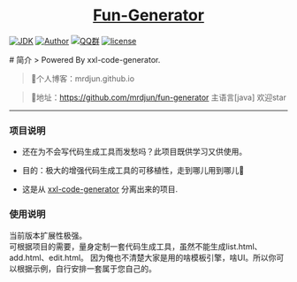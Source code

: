 <h1 align="center"><a href="https://github.com/mrdjun" target="_blank">Fun-Generator</a></h1>
<p>
<a href="https://github.com/mrdjun/fun-boot"><img alt="JDK" src="https://img.shields.io/badge/JDK-1.8-orange.svg"/></a>
<a href="http://mrdjun.github.io"><img alt="Author" src="https://img.shields.io/badge/Author-DJun-blue"/></a>
<a href="https://jq.qq.com/?_wv=1027&k=57LIuZr"><img alt="QQ群" src="https://img.shields.io/badge/chat-Coder%E5%A4%A7%E5%AE%B6%E5%BA%AD-yellow"/></a>
<a href="https://github.com/mrdjun/fun-generator/blob/master/LICENSE"><img alt="license" src="https://img.shields.io/github/license/java-aodeng/hope.svg?style=flat-square"/></a>
</p>
# 简介
> Powered By xxl-code-generator.

> 🍋个人博客：mrdjun.github.io

> 🍊地址：https://github.com/mrdjun/fun-generator 主语言[java] 欢迎star
------------------------------
### 项目说明
- 还在为不会写代码生成工具而发愁吗？此项目既供学习又供使用。

- 目的：极大的增强代码生成工具的可移植性，走到哪儿用到哪儿🍻

- 这是从 [xxl-code-generator](https://github.com/mrdjun/fun-generator) 分离出来的项目.

### 使用说明
当前版本扩展性极强。<br/>
可根据项目的需要，量身定制一套代码生成工具，虽然不能生成list.html、add.html、edit.html。
因为俺也不清楚大家是用的啥模板引擎，啥UI。所以你可以根据示例，自行安排一套属于您自己的。


